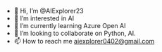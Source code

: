 - 👋 Hi, I’m @AIExplorer23
- 👀 I’m interested in AI
- 🌱 I’m currently learning Azure Open AI
- 💞️ I’m looking to collaborate on Python, AI.
- 📫 How to reach me aiexplorer0402@gmail.com

<!---
AIExplorer23/AIExplorer23 is a ✨ special ✨ repository because its `README.md` (this file) appears on your GitHub profile.
You can click the Preview link to take a look at your changes.
--->
